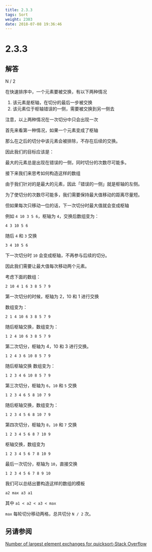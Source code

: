 ```yaml
---
title: 2.3.3
tags: Sort
weight: 2303
date: 2018-07-08 19:36:46
---
```


# 2.3.3


## 解答

N / 2

在快速排序中，一个元素要被交换，有以下两种情况

1. 该元素是枢轴，在切分的最后一步被交换
2. 该元素位于枢轴错误的一侧，需要被交换到另一侧去

注意，以上两种情况在一次切分中只会出现一次

首先来看第一种情况，如果一个元素变成了枢轴

那么在之后的切分中该元素会被排除，不存在后续的交换。

因此我们的目标应该是：

最大的元素总是出现在错误的一侧，同时切分的次数尽可能多。

接下来我们来思考如何构造这样的数组

由于我们针对的是最大的元素，因此「错误的一侧」就是枢轴的左侧。

为了使切分的次数尽可能多，我们需要保持最大值移动的距离尽量短。

但如果每次只移动一位的话，下一次切分时最大值就会变成枢轴

例如 `4 10 3 5 6`，枢轴为 `4`，交换后数组变为：

`4 3 10 5 6`

随后 `4` 和 `3` 交换

`3 4 10 5 6`

下一次切分时 `10` 会变成枢轴，不再参与后续的切分。

因此我们需要让最大值每次移动两个元素。

考虑下面的数组：

`2 10 4 1 6 3 8 5 7 9`

第一次切分的时候，枢轴为 2，10 和 1 进行交换

数组变为：

`2 1 4 10 6 3 8 5 7 9`

随后枢轴交换，数组变为：

`1 2 4 10 6 3 8 5 7 9`

第二次切分，枢轴为 4，10 和 3 进行交换。

`1 2 4 3 6 10 8 5 7 9`

随后枢轴交换 数组变为：

`1 2 3 4 6 10 8 5 7 9`

第三次切分，枢轴为 `6`，`10` 和 `5` 交换

`1 2 3 4 6 5 8 10 7 9`

随后枢轴交换，数组变为：

`1 2 3 4 5 6 8 10 7 9`

第四次切分，枢轴为 `8`，`10` 和 `7` 交换

`1 2 3 4 5 6 8 7 10 9`

枢轴交换，数组变为

`1 2 3 4 5 6 7 8 10 9`

最后一次切分，枢轴为 `10`，直接交换

`1 2 3 4 5 6 7 8 9 10`

我们可以总结出要构造这样的数组的模板

`a2 max a3 a1`

其中 `a1 < a2 < a3 < max`

`max` 每轮切分移动两格，总共切分 `N / 2` 次。

## 另请参阅

[Number of largest element exchanges for quicksort-Stack Overflow](https://stackoverflow.com/questions/43263249/number-of-largest-element-exchanges-for-quicksort)
